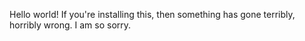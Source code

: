 Hello world! If you're installing this, then something has gone terribly, horribly wrong. I am so sorry.
